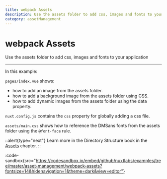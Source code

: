 ```yaml
---
title: webpack Assets
description: Use the assets folder to add css, images and fonts to your application
category: assetManagement
---
```

# webpack Assets

Use the assets folder to add css, images and fonts to your application

---

In this example:

`pages/index.vue` shows:

- how to add an image from the assets folder.
- how to add a background image from the assets folder using CSS.
- how to add dynamic images from the assets folder using the data property.

`nuxt.config.js` contains the `css` property for globally adding a css file.

`assets/main.css` shows how to reference the DMSans fonts from the assets folder using the `@font-face` rule.

::alert{type="next"}
Learn more in the Directory Structure book in the [Assets](/docs/directory-structure/assets) chapter.
::

:code-sandbox{src="https://codesandbox.io/embed/github/nuxtlabs/examples/tree/master/asset-management/webpack-assets?fontsize=14&hidenavigation=1&theme=dark&view=editor"}
